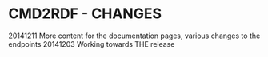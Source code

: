 CMD2RDF - CHANGES
=================

20141211 More content for the documentation pages, various changes to
         the endpoints
20141203 Working towards THE release
